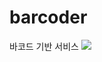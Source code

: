 # barcoder
바코드 기반 서비스
<img src="https://github.com/jji3379/Dewspaper/assets/60234579/ecb94a37-5c65-4181-9e31-709b4916484b">
